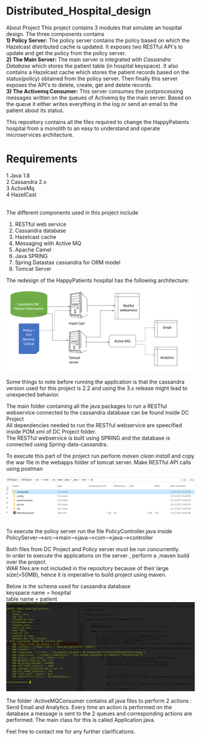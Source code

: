 # Distributed_Hospital_design

</h1>About Project</h1>
This project contains 3 modules that simulate an hospital design. The three components contains </br>
<b>1) Policy Server:</b> The policy server contains the policy based on which the Hazelcast distributed cache is updated. It exposes two RESTful API's to update and get the policy from the policy server.</br>
<b>2) The Main Server:</b> The main server is integrated with <i>Cassandra Database</i> which stores the patient table (in hospital keyspace). It also contains a Hazelcast cache which stores the patient records based on the status(policy) obtained from the policy server. Then finally this server exposes the API's to delete, create, get and delete records.</br>
<b>3) The Activemq Consumer:</b> This server consumes the postprocessing messages written on the queues of Activemq by the main server. Based on the queue it either writes everything in the log or send an email to the patient about its status.</br> 

This repository contains all the files required to change the HappyPatients hospital from a monolith to an easy to understand and operate microservices architecture. <br>

<h1>Requirements </h1>
1 Java 1.8</br>
2 Cassandra 2.x </br>
3 ActiveMq </br>
4 HazelCast</br></br>


The different components used in this project include <br>

1. RESTful web service <br>
2. Cassandra database <br>
3. Hazelcast cache <br>
4. Messaging with Active MQ <br>
5. Apache Camel <br>
6. Java SPRING <br>
7. Spring Datastax cassandra for ORM model</br>
8. Tomcat Server</br>

The redesign of the HappyPatients hospital has the following architecture: <br>

![alt text](Architecture/architecture.PNG)


Some things to note before running the application is that the cassandra version used for this project is 2.2 and using the 3.x release might lead to unexpected behavior.<br> 


The main folder containing all the java packages to run a RESTful webservice connected to the cassandra database can be found inside DC Project<br>
All dependencies needed to run the RESTful webservice are speecified inside POM.xml of DC Project folder.<br>
The RESTful webservice is built using SPRING and the database is connected using Spring-data-cassandra. 

To execute this part of the project run perform <i>maven clean install</i> and copy the war file in the webapps folder of tomcat server. Make RESTful API calls using postman<br>

![alt text](Architecture/DC%20structure.PNG)

To execute the policy server run the file PolicyController.java inside PolicyServer-->src-->main-->java-->com-->java-->controller <br>


Both files from DC Project and Policy server must be run concurrently.<br> 
In order to execute the applications on the server , perform a ,maven build over the project. <br>
WAR files are not included in the repository because of their large size(>50MB), hence it is imperative to build project using maven. <br> 

Below is the schema used for cassandra database <br> 
keyspace name = hospital<br>
table name = patient<br>
![alt text](Architecture/Schema.png)

The folder :ActiveMQConsumer contains all java files to perform 2 actions : Send Email and Analytics. 
Every time an action is performed on the database a message is sent to the 2 queues and corresponding actions are performed. 
The main class for this is called Application.java. 


Feel free to contact me for any further clarifications.












